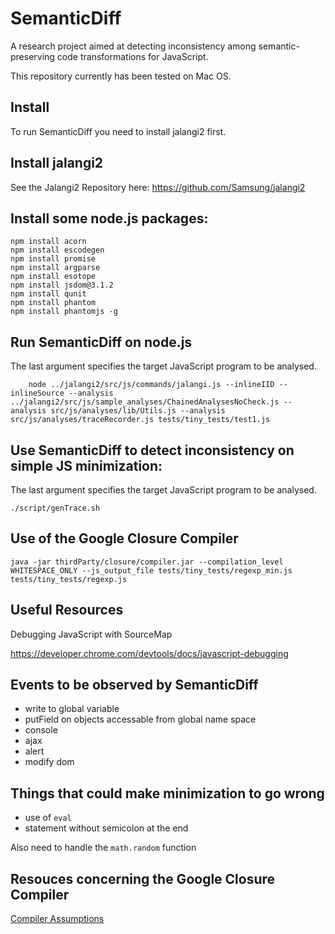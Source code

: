 # SemanticDiff
A research project aimed at detecting inconsistency among semantic-preserving code transformations for JavaScript.


This repository currently has been tested on Mac OS.

Install
-------------------------

To run SemanticDiff you need to install jalangi2 first.

Install jalangi2
-------------------------

See the Jalangi2 Repository here:
https://github.com/Samsung/jalangi2

Install some node.js packages:
-------------------------

```
npm install acorn
npm install escodegen
npm install promise
npm install argparse
npm install esotope
npm install jsdom@3.1.2
npm install qunit
npm install phantom
npm install phantomjs -g
```

Run SemanticDiff on node.js
-------------------------

The last argument specifies the target JavaScript program to be analysed.
```
    node ../jalangi2/src/js/commands/jalangi.js --inlineIID --inlineSource --analysis ../jalangi2/src/js/sample_analyses/ChainedAnalysesNoCheck.js --analysis src/js/analyses/lib/Utils.js --analysis src/js/analyses/traceRecorder.js tests/tiny_tests/test1.js
```

Use SemanticDiff to detect inconsistency on simple JS minimization:
-------------------------

The last argument specifies the target JavaScript program to be analysed.
```
./script/genTrace.sh
```

Use of the Google Closure Compiler
-------------------------

```
java -jar thirdParty/closure/compiler.jar --compilation_level WHITESPACE_ONLY --js_output_file tests/tiny_tests/regexp_min.js tests/tiny_tests/regexp.js
```

Useful Resources
-------------------------

Debugging JavaScript with SourceMap

  https://developer.chrome.com/devtools/docs/javascript-debugging


Events to be observed by SemanticDiff
-------------------------

 * write to global variable
 * putField on objects accessable from global name space
 * console
 * ajax
 * alert
 * modify dom


Things that could make minimization to go wrong
-------------------------

 * use of ```eval```
 * statement without semicolon at the end

Also need to handle the ```math.random``` function


Resouces concerning the Google Closure Compiler
-------------------------

[Compiler Assumptions](https://github.com/google/closure-compiler/wiki/Compiler-Assumptions)




